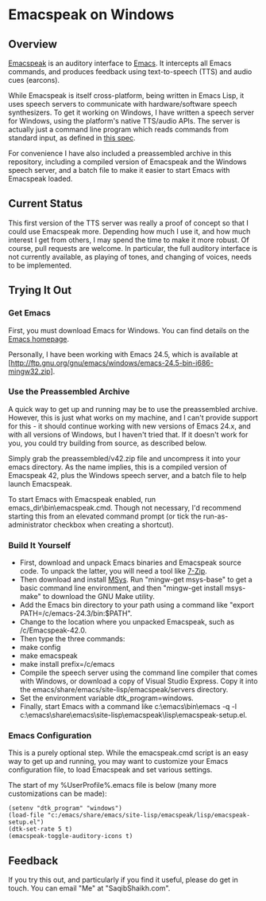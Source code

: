 # Emacspeak on Windows

## Overview

[Emacspeak](http://emacspeak.sourceforge.net) is an auditory interface to [Emacs](http://gnu.org/software/emacs). It intercepts all Emacs commands, and produces feedback using text-to-speech (TTS) and audio cues (earcons).

While Emacspeak is itself cross-platform, being written in Emacs Lisp, it uses speech servers to communicate with hardware/software speech synthesizers. To get it working on Windows, I have written a speech server for Windows, using the platform's native TTS/audio APIs. The server is actually just a command line program which reads commands from standard input, as defined in [this spec](http://emacspeak.sourceforge.net/info/html/TTS-Servers.html#TTS-Servers).

For convenience I have also included a preassembled archive in this repository, including a compiled version of Emacspeak and the Windows speech server, and a batch file to make it easier to start Emacs with Emacspeak loaded.

## Current Status

This first version of the TTS server was really a proof of concept so that I could use Emacspeak more. Depending how much I use it, and how much interest I get from others, I may spend the time to make it more robust. Of course, pull requests are welcome. In particular, the full auditory interface is not currently available, as playing of tones, and changing of voices, needs to be implemented.

## Trying It Out

### Get Emacs

First, you must download Emacs for Windows. You can find details on the [Emacs homepage](http://gnu.org/software/emacs).

Personally, I have been working with Emacs 24.5, which is available at [http://ftp.gnu.org/gnu/emacs/windows/emacs-24.5-bin-i686-mingw32.zip].

### Use the Preassembled Archive

A quick way to get up and running may be to use the preassembled archive. However, this is just what works on my machine, and I can't provide support for this - it should continue working with new versions of Emacs 24.x, and with all versions of Windows, but I haven't tried that. If it doesn't work for you, you could try building from source, as described below.

Simply grab the preassembled/v42.zip file and uncompress it into your emacs directory. As the name implies, this is a compiled version of Emacspeak 42, plus the Windows speech server, and a batch file to help launch Emacspeak.

To start Emacs with Emacspeak enabled, run emacs_dir\bin\emacspeak.cmd. Though not necessary, I'd recommend starting this from an elevated command prompt (or tick the run-as-administrator checkbox when creating a shortcut).

### Build It Yourself

* First, download and unpack Emacs binaries and Emacspeak source code. To unpack the latter, you will need a tool like [7-Zip](http://7-zip.com).
* Then download and install [MSys](http://mingw.org/wiki/msys). Run "mingw-get msys-base" to get a basic command line environment, and then "mingw-get install msys-make" to download the GNU Make utility.
* Add the Emacs bin directory to your path using a command like "export PATH=/c/emacs-24.3/bin:$PATH".
* Change to the location where you unpacked Emacspeak, such as /c/Emacspeak-42.0.
* Then type the three commands:
 * make config
 * make emacspeak
 * make install prefix=/c/emacs
* Compile the speech server using the command line compiler that comes with Windows, or download a copy of Visual Studio Express. Copy it into the emacs/share/emacs/site-lisp/emacspeak/servers directory.
* Set the environment variable dtk_program=windows.
* Finally, start Emacs with a command like c:\emacs\bin\emacs -q -l c:\emacs\share\emacs\site-lisp\emacspeak\lisp\emacspeak-setup.el.

### Emacs Configuration

This is a purely optional step. While the emacspeak.cmd script is an easy way to get up and running, you may want to customize your Emacs configuration file, to load Emacspeak and set various settings.

The start of my %UserProfile%\.emacs file is below (many more customizations can be made):

    (setenv "dtk_program" "windows")
    (load-file "c:/emacs/share/emacs/site-lisp/emacspeak/lisp/emacspeak-setup.el")
    (dtk-set-rate 5 t)
    (emacspeak-toggle-auditory-icons t)

## Feedback

If you try this out, and particularly if you find it useful, please do get in touch. You can email "Me" at "SaqibShaikh.com".
